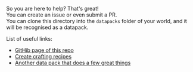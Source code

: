 
So you are here to help? That's great!  
You can create an issue or even submit a PR.  
You can clone this directory into the `datapacks` folder of your world, and it will be recognised as a datapack.

List of useful links:
- [GitHib page of this repo](https://github.com/Skyball2000/mc_betterpack)
- [Create crafting recipes](https://crafting.thedestruc7i0n.ca/)
- [Another data pack that does a few great things](https://www.reddit.com/r/MinecraftCommands/comments/nzkgas/just_a_very_small_data_pack_for_my_friends_117/)